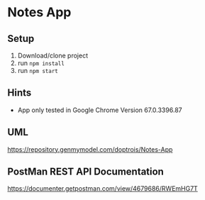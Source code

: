 # Notes App

## Setup

1. Download/clone project
2. run `npm install`
3. run `npm start`

## Hints

- App only tested in Google Chrome Version 67.0.3396.87

## UML

https://repository.genmymodel.com/doptrois/Notes-App

## PostMan REST API Documentation

https://documenter.getpostman.com/view/4679686/RWEmHG7T
